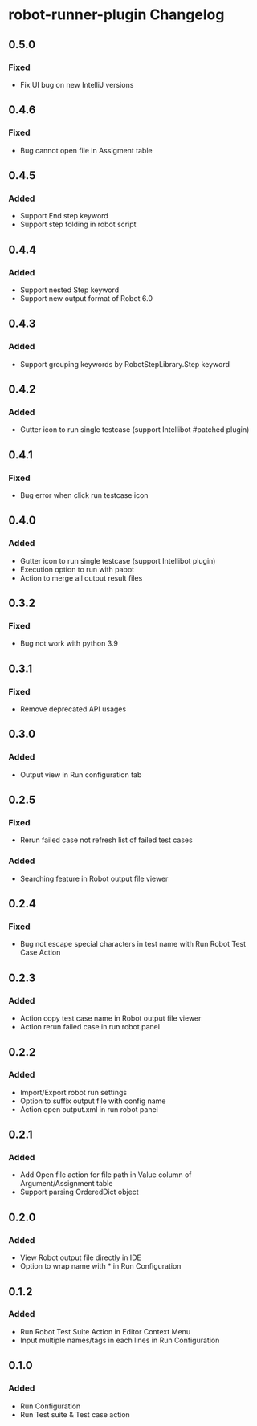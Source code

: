 <!-- Keep a Changelog guide -> https://keepachangelog.com -->

# robot-runner-plugin Changelog

## 0.5.0
### Fixed
- Fix UI bug on new IntelliJ versions

## 0.4.6
### Fixed
- Bug cannot open file in Assigment table

## 0.4.5
### Added
- Support End step keyword
- Support step folding in robot script

## 0.4.4
### Added
- Support nested Step keyword
- Support new output format of Robot 6.0

## 0.4.3
### Added
- Support grouping keywords by RobotStepLibrary.Step keyword

## 0.4.2
### Added
- Gutter icon to run single testcase (support Intellibot #patched plugin)

## 0.4.1
### Fixed
- Bug error when click run testcase icon

## 0.4.0
### Added
- Gutter icon to run single testcase (support Intellibot plugin)
- Execution option to run with pabot
- Action to merge all output result files

## 0.3.2
### Fixed
- Bug not work with python 3.9

## 0.3.1
### Fixed
- Remove deprecated API usages

## 0.3.0
### Added
- Output view in Run configuration tab

## 0.2.5
### Fixed
- Rerun failed case not refresh list of failed test cases
### Added
- Searching feature in Robot output file viewer

## 0.2.4
### Fixed
- Bug not escape special characters in test name with Run Robot Test Case Action

## 0.2.3
### Added
- Action copy test case name in Robot output file viewer
- Action rerun failed case in run robot panel

## 0.2.2
### Added
- Import/Export robot run settings
- Option to suffix output file with config name
- Action open output.xml in run robot panel

## 0.2.1
### Added
- Add Open file action for file path in Value column of Argument/Assignment table
- Support parsing OrderedDict object

## 0.2.0
### Added
- View Robot output file directly in IDE
- Option to wrap name with * in Run Configuration

## 0.1.2
### Added
- Run Robot Test Suite Action in Editor Context Menu
- Input multiple names/tags in each lines in Run Configuration

## 0.1.0
### Added
- Run Configuration
- Run Test suite & Test case action

